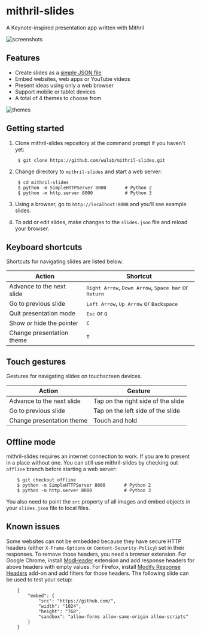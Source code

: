 # mithril-slides
A Keynote-inspired presentation app written with Mithril

![screenshots](https://cloud.githubusercontent.com/assets/592709/17454537/012dc70c-5bc4-11e6-86e1-5d5ce2bc35b8.gif)

## Features
* Create slides as a [simple JSON file](slides.json)
* Embed websites, web apps or YouTube videos
* Present ideas using only a web browser
* Support mobile or tablet devices
* A total of 4 themes to choose from

![themes](https://user-images.githubusercontent.com/592709/32982023-6333a648-ccb0-11e7-87e6-cdb94c5573f0.png)

## Getting started
1. Clone mithril-slides repository at the command prompt if you haven't yet:

        $ git clone https://github.com/wulab/mithril-slides.git

2. Change directory to `mithril-slides` and start a web server:

        $ cd mithril-slides
        $ python -m SimpleHTTPServer 8000       # Python 2
        $ python -m http.server 8000            # Python 3

3. Using a browser, go to `http://localhost:8000` and you'll see example slides.

4. To add or edit slides, make changes to the `slides.json` file and reload your
   browser.

## Keyboard shortcuts
Shortcuts for navigating slides are listed below.

Action                    | Shortcut
------------------------- | --------------------------------------------
Advance to the next slide | <kbd>Right Arrow</kbd>, <kbd>Down Arrow</kbd>, <kbd>Space bar</kbd> or <kbd>Return</kbd>
Go to previous slide      | <kbd>Left Arrow</kbd>, <kbd>Up Arrow</kbd> or <kbd>Backspace</kbd>
Quit presentation mode    | <kbd>Esc</kbd> or <kbd>Q</kbd>
Show or hide the pointer  | <kbd>C</kbd>
Change presentation theme | <kbd>T</kbd>

## Touch gestures
Gestures for navigating slides on touchscreen devices.

Action                    | Gesture
------------------------- | --------------------------------------------
Advance to the next slide | Tap on the right side of the slide
Go to previous slide      | Tap on the left side of the slide
Change presentation theme | Touch and hold

## Offline mode
mithril-slides requires an internet connection to work. If you are to present in
a place without one. You can still use mithril-slides by checking out `offline`
branch before starting a web server:

        $ git checkout offline
        $ python -m SimpleHTTPServer 8000       # Python 2
        $ python -m http.server 8000            # Python 3

You also need to point the `src` property of all images and embed objects in
your `slides.json` file to local files.

## Known issues
Some websites can not be embedded because they have secure HTTP headers (either
`X-Frame-Options` or `Content-Security-Policy`) set in their responses. To
remove those headers, you need a browser extension. For Google Chrome, install
[ModHeader][1] extension and add response headers for above headers with empty
values. For Firefox, install [Modify Response Headers][2] add-on and add filters
for those headers. The following slide can be used to test your setup:

        {
            "embed": {
                "src": "https://github.com/",
                "width": "1024",
                "height": "768",
                "sandbox": "allow-forms allow-same-origin allow-scripts"
            }
        }

[1]: https://chrome.google.com/webstore/detail/modheader/idgpnmonknjnojddfkpgkljpfnnfcklj
[2]: https://addons.mozilla.org/en-US/firefox/addon/modify-response-headers/